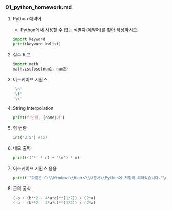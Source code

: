 ### 01_python_homework.md

1. Python 예약어

   - Python에서 사용할 수 없는 식별자(예약어)를 찾아 작성하시오.

   ```python
   import keyword
   print(keyword.kwlist)
   ```


2. 실수 비교

   ```python
   import math
   math.isclose(num1, num2)
   ```


3. 이스케이프 시퀀스

   ```python
   '\n'
   '\t'
   '\\'
   ```


4. String Interpolation

   ```python
   print(f'안녕, {name}야')
   ```


5. 형 변환

   ```python
   int('3.5') #(5)
   ```


6. 네모 출력

   ```python
   print((('*' * n) + '\n') * m)
   ```


7. 이스케이프 시퀀스 응용

   ```python
   print('"파일은 C:\\Windows\\Users\\내문서\\Python에 저장이 되어있습니다."\n나는 생각했다. \'cd를 써서 git bash로 들어가봐야지.\'')
   ```


8. 근의 공식

   ```python
   (-b + (b**2 - 4*a*c)**(1/2)) / (2*a)
   (-b - (b**2 - 4*a*c)**(1/2)) / (2*a)
   ```